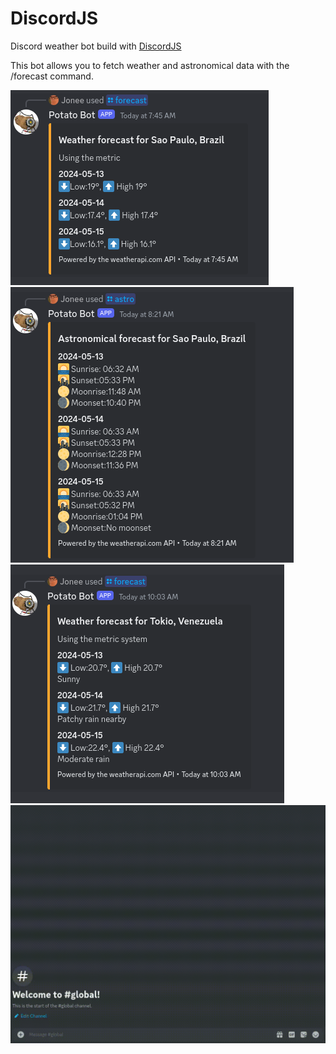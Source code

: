 # DiscordJS

Discord weather bot build with <a href="https://discordjs.guide/">DiscordJS</a>

This bot allows you to fetch weather and astronomical data with the /forecast command.

<img src="./assets/Screenshot from 2024-05-13 07-45-33.png"/>

<img src="./assets/Screenshot from 2024-05-13 08-28-41.png"/>

<img src="./assets/Screenshot from 2024-05-13 10-03-25.png"/>

<img src="https://raw.githubusercontent.com/Jhonneg/jhonneg/main/assets/Screencast%20from%2005-13-2024%2011_50_34%20AM.gif"/>
